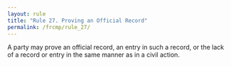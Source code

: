 ```yaml
---
layout: rule
title: "Rule 27. Proving an Official Record"
permalink: /frcmp/rule_27/
---
```


A party may prove an official record, an entry in such a record, or the lack of a record or entry in the same manner as in a civil action.
